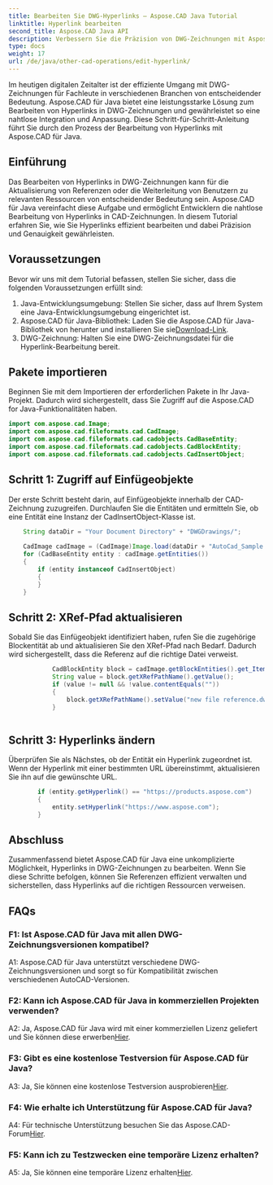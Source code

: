 ```yaml
---
title: Bearbeiten Sie DWG-Hyperlinks – Aspose.CAD Java Tutorial
linktitle: Hyperlink bearbeiten
second_title: Aspose.CAD Java API
description: Verbessern Sie die Präzision von DWG-Zeichnungen mit Aspose.CAD für Java. Bearbeiten Sie Hyperlinks nahtlos und stellen Sie so genaue Referenzen sicher. Probieren Sie jetzt die kostenlose Testversion aus!
type: docs
weight: 17
url: /de/java/other-cad-operations/edit-hyperlink/
---
```

Im heutigen digitalen Zeitalter ist der effiziente Umgang mit DWG-Zeichnungen für Fachleute in verschiedenen Branchen von entscheidender Bedeutung. Aspose.CAD für Java bietet eine leistungsstarke Lösung zum Bearbeiten von Hyperlinks in DWG-Zeichnungen und gewährleistet so eine nahtlose Integration und Anpassung. Diese Schritt-für-Schritt-Anleitung führt Sie durch den Prozess der Bearbeitung von Hyperlinks mit Aspose.CAD für Java.

## Einführung

Das Bearbeiten von Hyperlinks in DWG-Zeichnungen kann für die Aktualisierung von Referenzen oder die Weiterleitung von Benutzern zu relevanten Ressourcen von entscheidender Bedeutung sein. Aspose.CAD für Java vereinfacht diese Aufgabe und ermöglicht Entwicklern die nahtlose Bearbeitung von Hyperlinks in CAD-Zeichnungen. In diesem Tutorial erfahren Sie, wie Sie Hyperlinks effizient bearbeiten und dabei Präzision und Genauigkeit gewährleisten.

## Voraussetzungen

Bevor wir uns mit dem Tutorial befassen, stellen Sie sicher, dass die folgenden Voraussetzungen erfüllt sind:
1. Java-Entwicklungsumgebung: Stellen Sie sicher, dass auf Ihrem System eine Java-Entwicklungsumgebung eingerichtet ist.
2.  Aspose.CAD für Java-Bibliothek: Laden Sie die Aspose.CAD für Java-Bibliothek von herunter und installieren Sie sie[Download-Link](https://releases.aspose.com/cad/java/).
3. DWG-Zeichnung: Halten Sie eine DWG-Zeichnungsdatei für die Hyperlink-Bearbeitung bereit.

## Pakete importieren

Beginnen Sie mit dem Importieren der erforderlichen Pakete in Ihr Java-Projekt. Dadurch wird sichergestellt, dass Sie Zugriff auf die Aspose.CAD for Java-Funktionalitäten haben.

```java
import com.aspose.cad.Image;
import com.aspose.cad.fileformats.cad.CadImage;
import com.aspose.cad.fileformats.cad.cadobjects.CadBaseEntity;
import com.aspose.cad.fileformats.cad.cadobjects.CadBlockEntity;
import com.aspose.cad.fileformats.cad.cadobjects.CadInsertObject;

```

## Schritt 1: Zugriff auf Einfügeobjekte

Der erste Schritt besteht darin, auf Einfügeobjekte innerhalb der CAD-Zeichnung zuzugreifen. Durchlaufen Sie die Entitäten und ermitteln Sie, ob eine Entität eine Instanz der CadInsertObject-Klasse ist.

```java
    String dataDir = "Your Document Directory" + "DWGDrawings/";
    
    CadImage cadImage = (CadImage)Image.load(dataDir + "AutoCad_Sample.dwg");
    for (CadBaseEntity entity : cadImage.getEntities())
    {
        if (entity instanceof CadInsertObject)
        {
        }
	}
```

## Schritt 2: XRef-Pfad aktualisieren

Sobald Sie das Einfügeobjekt identifiziert haben, rufen Sie die zugehörige Blockentität ab und aktualisieren Sie den XRef-Pfad nach Bedarf. Dadurch wird sichergestellt, dass die Referenz auf die richtige Datei verweist.

```java
			CadBlockEntity block = cadImage.getBlockEntities().get_Item(((CadInsertObject)entity).getName());
            String value = block.getXRefPathName().getValue();
            if (value != null && !value.contentEquals(""))
            {
                block.getXRefPathName().setValue("new file reference.dwg");
            }
    
```

## Schritt 3: Hyperlinks ändern

Überprüfen Sie als Nächstes, ob der Entität ein Hyperlink zugeordnet ist. Wenn der Hyperlink mit einer bestimmten URL übereinstimmt, aktualisieren Sie ihn auf die gewünschte URL.

```java
        if (entity.getHyperlink() == "https://products.aspose.com")
        {
            entity.setHyperlink("https://www.aspose.com");
        }
```

## Abschluss

Zusammenfassend bietet Aspose.CAD für Java eine unkomplizierte Möglichkeit, Hyperlinks in DWG-Zeichnungen zu bearbeiten. Wenn Sie diese Schritte befolgen, können Sie Referenzen effizient verwalten und sicherstellen, dass Hyperlinks auf die richtigen Ressourcen verweisen.

## FAQs

### F1: Ist Aspose.CAD für Java mit allen DWG-Zeichnungsversionen kompatibel?

A1: Aspose.CAD für Java unterstützt verschiedene DWG-Zeichnungsversionen und sorgt so für Kompatibilität zwischen verschiedenen AutoCAD-Versionen.

### F2: Kann ich Aspose.CAD für Java in kommerziellen Projekten verwenden?

 A2: Ja, Aspose.CAD für Java wird mit einer kommerziellen Lizenz geliefert und Sie können diese erwerben[Hier](https://purchase.aspose.com/buy).

### F3: Gibt es eine kostenlose Testversion für Aspose.CAD für Java?

 A3: Ja, Sie können eine kostenlose Testversion ausprobieren[Hier](https://releases.aspose.com/).

### F4: Wie erhalte ich Unterstützung für Aspose.CAD für Java?

 A4: Für technische Unterstützung besuchen Sie das Aspose.CAD-Forum[Hier](https://forum.aspose.com/c/cad/19).

### F5: Kann ich zu Testzwecken eine temporäre Lizenz erhalten?

 A5: Ja, Sie können eine temporäre Lizenz erhalten[Hier](https://purchase.aspose.com/temporary-license/).